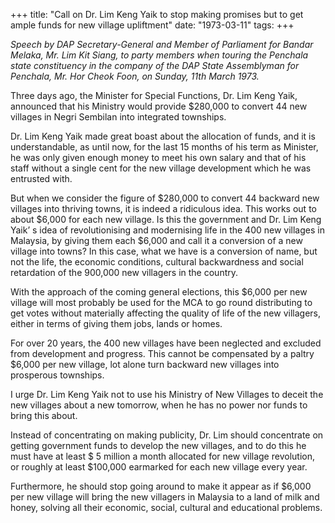 +++ 
title: "Call on Dr. Lim Keng Yaik to stop making promises but to get ample funds for new village upliftment"
date: "1973-03-11"
tags:
+++

_Speech by DAP Secretary-General and Member of Parliament for Bandar Melaka, Mr. Lim Kit Siang, to party members when touring the Penchala state constituency in the company of the DAP State Assemblyman for Penchala, Mr. Hor Cheok Foon, on Sunday, 11th March 1973._

Three days ago, the Minister for Special Functions, Dr. Lim Keng Yaik, announced that his Ministry would provide $280,000 to convert 44 new villages in Negri Sembilan into integrated townships.

Dr. Lim Keng Yaik made great boast about the allocation of funds, and it is understandable, as until now, for the last 15 months of his term as Minister, he was only given enough money to meet his own salary and that of his staff without a single cent for the new village development which he was entrusted with.

But when we consider the figure of $280,000 to convert 44 backward new villages into thriving towns, it is indeed a ridiculous idea. This works out to about $6,000 for each new village.
</u>
Is this the government and Dr. Lim Keng Yaik’ s idea of revolutionising and modernising life in the 400 new villages in Malaysia, by giving them each $6,000 and call it a conversion of a new village into towns? In this case, what we have is a conversion of name, but not the life, the economic conditions, cultural backwardness and social retardation of the 900,000 new villagers in the country.

With the approach of the coming general elections, this $6,000 per new village will most probably be used for the MCA to go round distributing to get votes without materially affecting the quality of life of the new villagers, either in terms of giving them jobs, lands or homes.

For over 20 years, the 400 new villages have been neglected and excluded from development and progress. This cannot be compensated by a paltry $6,000 per new village, lot alone turn backward new villages into prosperous townships.

I urge Dr. Lim Keng Yaik not to use his Ministry of New Villages to deceit the new villages about a new tomorrow, when he has no power nor funds to bring this about.

Instead of concentrating on making publicity, Dr. Lim should concentrate on getting government funds to develop the new villages, and to do this he must have at least $ 5 million a month allocated for new village revolution, or roughly at least $100,000 earmarked for each new village every year.

Furthermore, he should stop going around to make it appear as if  $6,000 per new village will bring the new villagers in Malaysia to a land of milk and honey, solving all their economic, social, cultural and educational problems.
 
